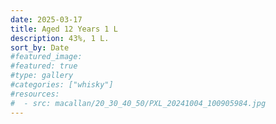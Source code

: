```yaml
---
date: 2025-03-17
title: Aged 12 Years 1 L
description: 43%, 1 L.
sort_by: Date
#featured_image: 
#featured: true
#type: gallery
#categories: ["whisky"]
#resources:
#  - src: macallan/20_30_40_50/PXL_20241004_100905984.jpg
---
```

